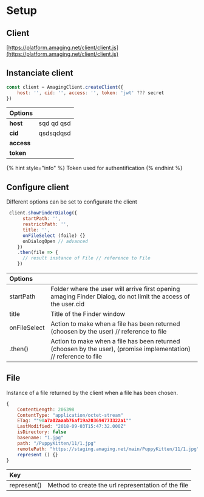 # Setup

## Client

[https://platform.amaging.net/client/client.js](https://platform.amaging.net/client/client.js)

## Instanciate client

```javascript
const client = AmagingClient.createClient({
    host: '', cid: '', access: '', token: 'jwt' ??? secret
})
```

| Options |  |
| :--- | :--- |
| **host** | sqd qd qsd  |
| **cid** | qsdsqdqsd |
| **access** |  |
| **token** |  |

{% hint style="info" %}
Token used for authentification
{% endhint %}

## Configure client

Different options can be set to configurate the client

```javascript
 client.showFinderDialog({
      startPath: '',
      restrictPath: '',
      title: '',
      onFileSelect (foile) {}
      onDialogOpen // advanced
    })
    .then(file => {
      // result instance of File // reference to File
    })
```

| Options |  |
| :--- | :--- |
| startPath | Folder where the user will arrive first opening amaging Finder Dialog, do not limit the access of the user.cid |
| title | Title of the Finder window |
| onFileSelect | Action to make when a file has been returned \(choosen by the user\) // reference to file |
| .then\(\) | Action to make when a file has been returned \(choosen by the user\), \(promise implementation\) // reference to file |

## File

Instance of a file returned by the client when a file has been chosen.

```javascript
{
    ContentLength: 206398
    ContentType: "application/octet-stream"
    ETag: ""90a7a02aaab76af19a203694773322a1""
    LastModified: "2018-09-03T15:47:32.000Z"
    isDirectory: false
    basename: "1.jpg"
    path: "/PuppyKitten/11/1.jpg"
    remotePath: "https://staging.amaging.net/main/PuppyKitten/11/1.jpg"
    represent () {}
}
```

| Key |  |
| :--- | :--- |
| represent\(\) | Method to create the url representation of the file |



